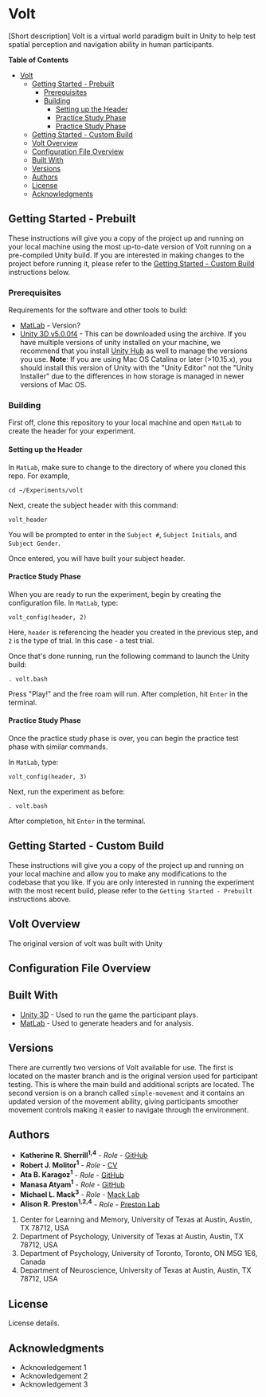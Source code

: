 # Volt
[Short description] Volt is a virtual world paradigm built in Unity to help test spatial perception and navigation ability in human participants.

**Table of Contents**
- [Volt](#volt)
  - [Getting Started - Prebuilt](#getting-started---prebuilt)
    - [Prerequisites](#prerequisites)
    - [Building](#building)
      - [Setting up the Header](#setting-up-the-header)
      - [Practice Study Phase](#practice-study-phase)
      - [Practice Study Phase](#practice-study-phase-1)
  - [Getting Started - Custom Build](#getting-started---custom-build)
  - [Volt Overview](#volt-overview)
  - [Configuration File Overview](#configuration-file-overview)
  - [Built With](#built-with)
  - [Versions](#versions)
  - [Authors](#authors)
  - [License](#license)
  - [Acknowledgments](#acknowledgments)

## Getting Started - Prebuilt

These instructions will give you a copy of the project up and running on
your local machine using the most up-to-date version of Volt running on a pre-compiled Unity build. If you are interested in making changes to the project before running it, please refer to the [Getting Started - Custom Build](#getting-started---custom-build) instructions below.

### Prerequisites

Requirements for the software and other tools to build:
- [MatLab](https://www.mathworks.com/products/matlab.html) - Version?
- [Unity 3D v5.0.0f4](https://unity3d.com/get-unity/download/archive) - This can be downloaded using the archive. If you have multiple versions of unity installed on your machine, we recommend that you install [Unity Hub](https://unity3d.com/get-unity/download) as well to manage the versions you use. **Note**: If you are using Mac OS Catalina or later (>10.15.x), you should install this version of Unity with the "Unity Editor" not the "Unity Installer" due to the differences in how storage is managed in newer versions of Mac OS.

### Building

First off, clone this repository to your local machine and open `MatLab` to create the header for your experiment. 

#### Setting up the Header
In `MatLab`, make sure to change to the directory of where you cloned this repo. For example, 

```
cd ~/Experiments/volt
```

Next, create the subject header with this command: 

```
volt_header
```

You will be prompted to enter in the `Subject #`, `Subject Initials`, and `Subject Gender`. 

Once entered, you will have built your subject header. 

#### Practice Study Phase

When you are ready to run the experiment, begin by creating the configuration file. In `MatLab`, type:

```
volt_config(header, 2)
```

Here, `header` is referencing the header you created in the previous step, and `2` is the type of trial. In this case - a test trial.

Once that's done running, run the following command to launch the Unity build: 

```
. volt.bash
```

Press "Play!" and the free roam will run. After completion, hit `Enter` in the terminal.

#### Practice Study Phase

Once the practice study phase is over, you can begin the practice test phase with similar commands. 

In `MatLab`, type: 

```
volt_config(header, 3)
```

Next, run the experiment as before: 

```
. volt.bash
```

After completion, hit `Enter` in the terminal. 


## Getting Started - Custom Build

These instructions will give you a copy of the project up and running on
your local machine and allow you to make any modifications to the codebase that you like. If you are only interested in running the
experiment with the most recent build, please refer to the `Getting Started - Prebuilt` instructions above.


## Volt Overview

The original version of volt was built with Unity 

## Configuration File Overview

## Built With

  - [Unity 3D](https://unity.com/) - Used to run the game the participant plays.
  - [MatLab](https://www.mathworks.com/products/matlab.html) - Used to generate headers and for analysis.

## Versions

There are currently two versions of Volt available for use. The first is located on the master branch and is the original version used for participant testing. This is where the main build and additional scripts are located. The second version is on a branch called `simple-movement` and it contains an updated version of the movement ability, giving participants smoother movement controls making it easier to navigate through the environment.

## Authors

  - **Katherine R. Sherrill<sup>1,4</sup>** - *Role* - [GitHub](https://github.com/orgs/prestonlab/people/ksherrill)
  - **Robert J. Molitor<sup>1</sup>** - *Role* - [CV](https://minio.la.utexas.edu/colaweb-prod/person_files/0/6323/robert_molitor_curriculum_vitae.pdf)
  - **Ata B. Karagoz<sup>1</sup>** - *Role* - [GitHub](https://github.com/orgs/prestonlab/people/atakaragoz)
  - **Manasa Atyam<sup>1</sup>** - *Role* - [GitHub](https://github.com/orgs/prestonlab/people/manasa-atyam)
  - **Michael L. Mack<sup>3</sup>** - *Role* - [Mack Lab](http://macklab.utoronto.ca/)
  - **Alison R. Preston<sup>1,2,4</sup>** - *Role* - [Preston Lab](https://clm.utexas.edu/preston/)

1. Center for Learning and Memory, University of Texas at Austin, Austin, TX 78712, USA
2. Department of Psychology, University of Texas at Austin, Austin, TX 78712, USA
3. Department of Psychology, University of Toronto, Toronto, ON M5G 1E6, Canada
4. Department of Neuroscience, University of Texas at Austin, Austin, TX 78712, USA

## License

License details.

## Acknowledgments

  - Acknowledgement 1
  - Acknowledgement 2
  - Acknowledgement 3
